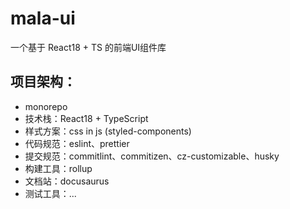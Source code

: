 # mala-ui

一个基于 React18 + TS 的前端UI组件库

## 项目架构：
- monorepo
- 技术栈：React18 + TypeScript
- 样式方案：css in js (styled-components)
- 代码规范：eslint、prettier
- 提交规范：commitlint、commitizen、cz-customizable、husky
- 构建工具：rollup
- 文档站：docusaurus
- 测试工具：...

